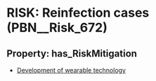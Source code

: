 # RISK: __Reinfection cases__ (PBN__Risk_672)

## Property: has_RiskMitigation

* [Development of wearable technology](PBN__RiskMitigation_934)

